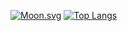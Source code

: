 [![Moon.svg](https://moon-svg.minung.dev/moon.svg?theme=basic)](https://moon-svg.minung.dev)
[![Top Langs](https://github-readme-stats.vercel.app/api/top-langs/?username=primeeagle)](https://github.com/primeeagle/github-readme-stats)
